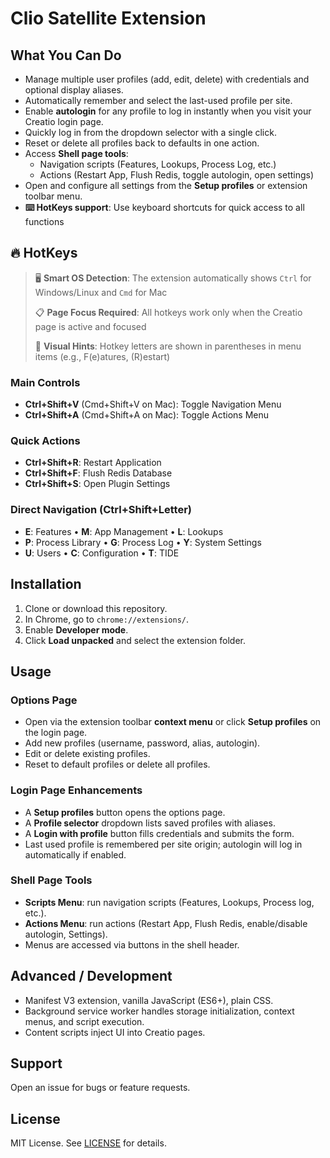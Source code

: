 # Clio Satellite Extension

## What You Can Do
- Manage multiple user profiles (add, edit, delete) with credentials and optional display aliases.
- Automatically remember and select the last-used profile per site.
- Enable **autologin** for any profile to log in instantly when you visit your Creatio login page.
- Quickly log in from the dropdown selector with a single click.
- Reset or delete all profiles back to defaults in one action.
- Access **Shell page tools**:
  - Navigation scripts (Features, Lookups, Process Log, etc.)
  - Actions (Restart App, Flush Redis, toggle autologin, open settings)
- Open and configure all settings from the **Setup profiles** or extension toolbar menu.
- **⌨️ HotKeys support**: Use keyboard shortcuts for quick access to all functions

## 🔥 HotKeys
> 🖥️ **Smart OS Detection**: The extension automatically shows `Ctrl` for Windows/Linux and `Cmd` for Mac
> 
> 📋 **Page Focus Required**: All hotkeys work only when the Creatio page is active and focused
>
> 🎯 **Visual Hints**: Hotkey letters are shown in parentheses in menu items (e.g., F(e)atures, (R)estart)

### Main Controls
- **Ctrl+Shift+V** (Cmd+Shift+V on Mac): Toggle Navigation Menu
- **Ctrl+Shift+A** (Cmd+Shift+A on Mac): Toggle Actions Menu  

### Quick Actions
- **Ctrl+Shift+R**: Restart Application
- **Ctrl+Shift+F**: Flush Redis Database  
- **Ctrl+Shift+S**: Open Plugin Settings

### Direct Navigation (Ctrl+Shift+Letter)
- **E**: Features • **M**: App Management • **L**: Lookups
- **P**: Process Library • **G**: Process Log • **Y**: System Settings  
- **U**: Users • **C**: Configuration • **T**: TIDE

## Installation
1. Clone or download this repository.
2. In Chrome, go to `chrome://extensions/`.
3. Enable **Developer mode**.
4. Click **Load unpacked** and select the extension folder.

## Usage
### Options Page
- Open via the extension toolbar **context menu** or click **Setup profiles** on the login page.
- Add new profiles (username, password, alias, autologin).
- Edit or delete existing profiles.
- Reset to default profiles or delete all profiles.

### Login Page Enhancements
- A **Setup profiles** button opens the options page.
- A **Profile selector** dropdown lists saved profiles with aliases.
- A **Login with profile** button fills credentials and submits the form.
- Last used profile is remembered per site origin; autologin will log in automatically if enabled.

### Shell Page Tools
- **Scripts Menu**: run navigation scripts (Features, Lookups, Process log, etc.).
- **Actions Menu**: run actions (Restart App, Flush Redis, enable/disable autologin, Settings).
- Menus are accessed via buttons in the shell header.

## Advanced / Development
- Manifest V3 extension, vanilla JavaScript (ES6+), plain CSS.
- Background service worker handles storage initialization, context menus, and script execution.
- Content scripts inject UI into Creatio pages.

## Support
Open an issue for bugs or feature requests.

## License
MIT License. See [LICENSE](LICENSE) for details.
